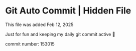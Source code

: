 # Git Auto Commit | Hidden File

This file was added Feb 12, 2025

Just for fun and keeping my daily git commit active 🤪

commit number: 153015
